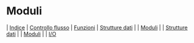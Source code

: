 # Moduli

| [Indice](readme.md) | [Controllo flusso](flusso.md) | [Funzioni](funzioni.md) | [Strutture dati](strutture.md) | | [Moduli](moduli.md) | | [Strutture dati](strutture.md) | | [Moduli](moduli.md) | | [I/O](io.md)

